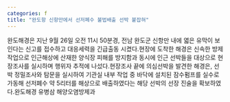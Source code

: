 ```yaml
---
categories: f
title: "완도항 신항만에서 선저폐수 불법배출 선박 붙잡혀"
---
```

완도해경은 지난 9월 26일 오전 11시 50분경, 전남 완도군 신항만 내에 엷은 유막이 보인다는 신고를 접수하고 대응세력을 긴급출동 시켰다.현장에 도착한 해경은 신속한 방제작업으로 인근해상에 산재한 양식장 피해를 방지함과 동시에 인근 선박들을 대상으로 현장조사를 실시하며 행위자 추적에 나섰다.현장조사 끝에 의심선박을 발견한 해경은, 선박 정밀조사와 탐문을 실시하여 기관실 내부 작업 중 바닥에 설치된 잠수펌프를 실수로 가동해 선저폐수 약 5리터를 해상으로 배출하였다는 해당 선박의 선장 진술을 확보하였다.완도해경 유병삼 해양오염방제과